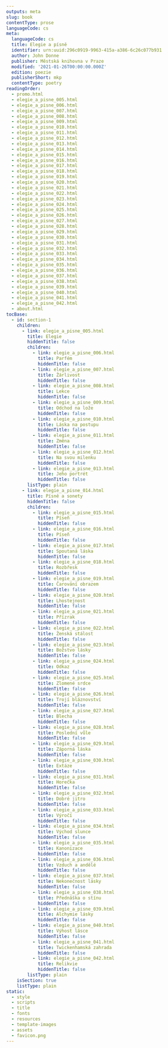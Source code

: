 ```yaml
---
outputs: meta
slug: book
contentType: prose
languageCode: cs
meta:
  languageCode: cs
  title: Elegie a písně
  identifier: urn:uuid:296c0919-9963-415a-a386-6c26c077b931
  author: John Donne
  publisher: Městská knihovna v Praze
  modified: '2021-01-26T00:00:00.000Z'
  edition: poezie
  publisherShort: mkp
  contentType: poetry
readingOrder:
  - promo.html
  - elegie_a_pisne_005.html
  - elegie_a_pisne_006.html
  - elegie_a_pisne_007.html
  - elegie_a_pisne_008.html
  - elegie_a_pisne_009.html
  - elegie_a_pisne_010.html
  - elegie_a_pisne_011.html
  - elegie_a_pisne_012.html
  - elegie_a_pisne_013.html
  - elegie_a_pisne_014.html
  - elegie_a_pisne_015.html
  - elegie_a_pisne_016.html
  - elegie_a_pisne_017.html
  - elegie_a_pisne_018.html
  - elegie_a_pisne_019.html
  - elegie_a_pisne_020.html
  - elegie_a_pisne_021.html
  - elegie_a_pisne_022.html
  - elegie_a_pisne_023.html
  - elegie_a_pisne_024.html
  - elegie_a_pisne_025.html
  - elegie_a_pisne_026.html
  - elegie_a_pisne_027.html
  - elegie_a_pisne_028.html
  - elegie_a_pisne_029.html
  - elegie_a_pisne_030.html
  - elegie_a_pisne_031.html
  - elegie_a_pisne_032.html
  - elegie_a_pisne_033.html
  - elegie_a_pisne_034.html
  - elegie_a_pisne_035.html
  - elegie_a_pisne_036.html
  - elegie_a_pisne_037.html
  - elegie_a_pisne_038.html
  - elegie_a_pisne_039.html
  - elegie_a_pisne_040.html
  - elegie_a_pisne_041.html
  - elegie_a_pisne_042.html
  - about.html
tocBase:
  - id: section-1
    children:
      - link: elegie_a_pisne_005.html
        title: Elegie
        hiddenTitle: false
        children:
          - link: elegie_a_pisne_006.html
            title: Parfém
            hiddenTitle: false
          - link: elegie_a_pisne_007.html
            title: Žárlivost
            hiddenTitle: false
          - link: elegie_a_pisne_008.html
            title: Lekce
            hiddenTitle: false
          - link: elegie_a_pisne_009.html
            title: Odchod na lože
            hiddenTitle: false
          - link: elegie_a_pisne_010.html
            title: Láska na postupu
            hiddenTitle: false
          - link: elegie_a_pisne_011.html
            title: Změna
            hiddenTitle: false
          - link: elegie_a_pisne_012.html
            title: Na svou milenku
            hiddenTitle: false
          - link: elegie_a_pisne_013.html
            title: Jeho portrét
            hiddenTitle: false
        listType: plain
      - link: elegie_a_pisne_014.html
        title: Písně a sonety
        hiddenTitle: false
        children:
          - link: elegie_a_pisne_015.html
            title: Píseň
            hiddenTitle: false
          - link: elegie_a_pisne_016.html
            title: Píseň
            hiddenTitle: false
          - link: elegie_a_pisne_017.html
            title: Spoutaná láska
            hiddenTitle: false
          - link: elegie_a_pisne_018.html
            title: Rozbřesk
            hiddenTitle: false
          - link: elegie_a_pisne_019.html
            title: Čarování obrazem
            hiddenTitle: false
          - link: elegie_a_pisne_020.html
            title: Lhostejnost
            hiddenTitle: false
          - link: elegie_a_pisne_021.html
            title: Přízrak
            hiddenTitle: false
          - link: elegie_a_pisne_022.html
            title: Ženská stálost
            hiddenTitle: false
          - link: elegie_a_pisne_023.html
            title: Božstvo lásky
            hiddenTitle: false
          - link: elegie_a_pisne_024.html
            title: Odkaz
            hiddenTitle: false
          - link: elegie_a_pisne_025.html
            title: Zlomené srdce
            hiddenTitle: false
          - link: elegie_a_pisne_026.html
            title: Trojí bláznovství
            hiddenTitle: false
          - link: elegie_a_pisne_027.html
            title: Blecha
            hiddenTitle: false
          - link: elegie_a_pisne_028.html
            title: Poslední vůle
            hiddenTitle: false
          - link: elegie_a_pisne_029.html
            title: Záporná láska
            hiddenTitle: false
          - link: elegie_a_pisne_030.html
            title: Extáze
            hiddenTitle: false
          - link: elegie_a_pisne_031.html
            title: Horečka
            hiddenTitle: false
          - link: elegie_a_pisne_032.html
            title: Dobré jitro
            hiddenTitle: false
          - link: elegie_a_pisne_033.html
            title: Výročí
            hiddenTitle: false
          - link: elegie_a_pisne_034.html
            title: Východ slunce
            hiddenTitle: false
          - link: elegie_a_pisne_035.html
            title: Kanonizace
            hiddenTitle: false
          - link: elegie_a_pisne_036.html
            title: Vzduch a andělé
            hiddenTitle: false
          - link: elegie_a_pisne_037.html
            title: Nekonečnost lásky
            hiddenTitle: false
          - link: elegie_a_pisne_038.html
            title: Přednáška o stínu
            hiddenTitle: false
          - link: elegie_a_pisne_039.html
            title: Alchymie lásky
            hiddenTitle: false
          - link: elegie_a_pisne_040.html
            title: Výhost lásce
            hiddenTitle: false
          - link: elegie_a_pisne_041.html
            title: Twickenhamská zahrada
            hiddenTitle: false
          - link: elegie_a_pisne_042.html
            title: Relikvie
            hiddenTitle: false
        listType: plain
    isSection: true
    listType: plain
static:
  - style
  - scripts
  - title
  - fonts
  - resources
  - template-images
  - assets
  - favicon.png
---
```


